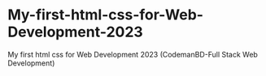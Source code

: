 # My-first-html-css-for-Web-Development-2023
My first html css for Web Development 2023
(CodemanBD-Full Stack Web Development)
